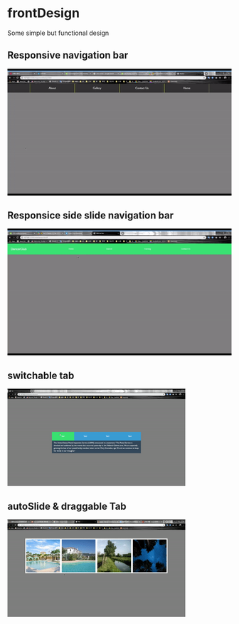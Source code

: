 # frontDesign
Some simple but functional design
## Responsive navigation bar
![](./gif/responsiveNavbar.gif)

## Responsice side slide navigation bar
![](./gif/sideNavbar.gif)

## switchable tab
![](./gif/switchTab.gif)

## autoSlide & draggable Tab
![](./gif/autoSlideTab.gif)
